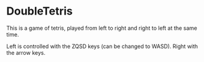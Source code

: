 # DoubleTetris

This is a game of tetris, played from left to right and right to left at the same time.

Left is controlled with the ZQSD keys (can be changed to WASD). Right with the arrow keys.
